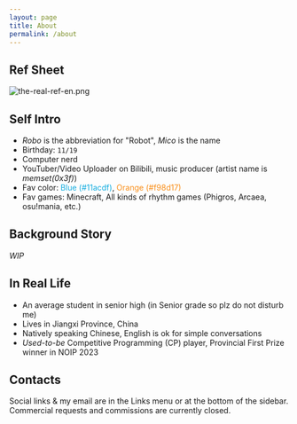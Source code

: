 ```yaml
---
layout: page
title: About
permalink: /about
---
```


## Ref Sheet

![the-real-ref-en.png](https://static.robomico.cn/brand/the-real-ref-en.png)


## Self Intro

- _Robo_ is the abbreviation for "Robot", _Mico_ is the name
- Birthday: `11/19`
- Computer nerd
- YouTuber/Video Uploader on Bilibili, music producer (artist name is _memset(0x3f)_)
- Fav color: <font color="#11acdf">Blue (#11acdf)</font>, <font color="#f98d17">Orange (#f98d17)</font>
- Fav games: Minecraft, All kinds of rhythm games (Phigros, Arcaea, osu!mania, etc.)

## Background Story

*WIP*

## In Real Life

- An average student in senior high (in Senior grade so plz do not disturb me)
- Lives in Jiangxi Province, China
- Natively speaking Chinese, English is ok for simple conversations
- _Used-to-be_ Competitive Programming (CP) player, Provincial First Prize winner in NOIP 2023

## Contacts

Social links & my email are in the Links menu or at the bottom of the sidebar. Commercial requests and commissions are currently closed.
